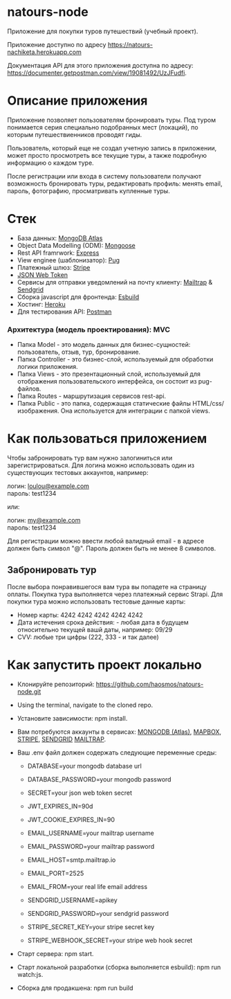 # natours-node
Приложение для покупки туров путешествий (учебный проект).

Приложение доступно по адресу https://natours-nachiketa.herokuapp.com

Документация API для этого приложения доступна по адресу: https://documenter.getpostman.com/view/19081492/UzJFudfi.

# Описание приложения

Приложение позволяет пользователям бронировать туры. Под туром понимается серия специально подобранных мест (локаций), по которым путешествиенников проводят гиды.

Пользователь, который еще не создал учетную запись в приложении, может просто просмотреть все текущие туры, а также подробную информацию о каждом туре.

После регистрации или входа в систему пользователи получают возможность бронировать туры, редактировать профиль: менять email, пароль, фотографию, просматривать купленные туры.

# Стек

- База данных: [MongoDB Atlas](https://www.mongodb.com/cloud/atlas)
- Object Data Modelling (ODM): [Mongoose](https://mongoosejs.com/)
- Rest API framrwork: [Express](http://expressjs.com/)
- View enginee (шаблонизатор): [Pug](https://pugjs.org/api/getting-started.html)
- Платежный шлюз: [Stripe](https://stripe.com/)
- [JSON Web Token](https://jwt.io/)
- Сервисы для отправки уведомлений на почту клиенту: [Mailtrap](https://mailtrap.io/) & [Sendgrid](https://sendgrid.com/)
- Сборка javascript для фронтенда: [Esbuild](https://esbuild.github.io/) 
- Хостинг: [Heroku](https://www.heroku.com/)
- Для тестирования API: [Postman](https://www.getpostman.com/)

### Архитектура (модель проектирования): MVC
- Папка Model - это модель данных для бизнес-сущностей: пользователь, отзыв, тур, бронирование.
- Папка Controller - это бизнес-слой, используемый для обработки логики приложения.
- Папка Views - это презентационный слой, используемый для отображения пользовательского интерфейса, он состоит из pug-файлов.
- Папка Routes - маршрутизация сервисов rest-api.
- Папка Public - это папка, содержащая статические файлы HTML/css/изображения. Она используется для интеграции с папкой views.

# Как пользоваться приложением 
Чтобы забронировать тур вам нужно залогиниться или зарегистрироваться. Для логина можно использовать один из существующих тестовых аккаунтов, например:

логин: loulou@example.com\
пароль: test1234

или: 

логин: my@example.com\
пароль: test1234

Для регистрации можно ввести любой валидный email - в адресе должен быть символ "@". Пароль должен быть не менее 8 символов.

## Забронировать тур
После выбора понравившегося вам тура вы попадете на страницу оплаты. Покупка тура выполняется через платежный сервис Strapi. 
Для покупки тура можно использовать тестовые данные карты:
- Номер карты: 4242 4242 4242 4242 4242
- Дата истечения срока действия: - любая дата в будущем относительно текущей вашй даты, например: 09/29
- CVV: любые три цифры (222, 333 - и так далее)

# Как запустить проект локально
* Клонируйте репозиторий: https://github.com/haosmos/natours-node.git
* Using the terminal, navigate to the cloned repo.
* Установите зависимости: npm install.
* Вам потребуются аккаунты в сервисах: [MONGODB (Atlas)](https://www.mongodb.com/atlas), [MAPBOX](https://www.mapbox.com/), [STRIPE](https://stripe.com/en-fi), [SENDGRID](https://sendgrid.com/) [MAILTRAP](https://mailtrap.io/).
* Ваш .env файл должен содержать следующие переменные среды:
    * DATABASE=your mongodb database url
    * DATABASE_PASSWORD=your mongodb password

    * SECRET=your json web token secret
    * JWT_EXPIRES_IN=90d
    * JWT_COOKIE_EXPIRES_IN=90

    * EMAIL_USERNAME=your mailtrap username
    * EMAIL_PASSWORD=your mailtrap password
    * EMAIL_HOST=smtp.mailtrap.io
    * EMAIL_PORT=2525
    * EMAIL_FROM=your real life email address

    * SENDGRID_USERNAME=apikey
    * SENDGRID_PASSWORD=your sendgrid password

    * STRIPE_SECRET_KEY=your stripe secret key
    * STRIPE_WEBHOOK_SECRET=your stripe web hook secret

* Старт сервера: npm start.
* Старт локальной разработки (сборка выполняется esbuild): npm run watch:js.
* Сборка для продакшена: npm run build




